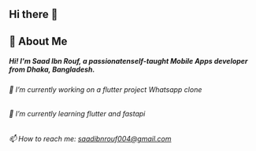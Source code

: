 ## Hi there 👋
<!--
**SaadIbnRouf/SaadIbnRouf** is a ✨ _special_ ✨ repository because its `README.md` (this file) appears on your GitHub profile.

Here are some ideas to get you started:

- 🔭 I’m currently working on ...
- 🌱 I’m currently learning ...
- 👯 I’m looking to collaborate on ...
- 🤔 I’m looking for help with ...
- 💬 Ask me about ...
- 📫 How to reach me: ...
- 😄 Pronouns: ...
- ⚡ Fun fact: ...
-->
## 🚀 About Me
##### Hi! I'm Saad Ibn Rouf, a passionatenself-taught Mobile Apps developer from Dhaka, Bangladesh.
###### 🔭 I’m currently working on a flutter project Whatsapp clone
###### 🌱 I’m currently learning flutter and fastapi
###### 📫 How to reach me: saadibnrouf004@gmail.com
